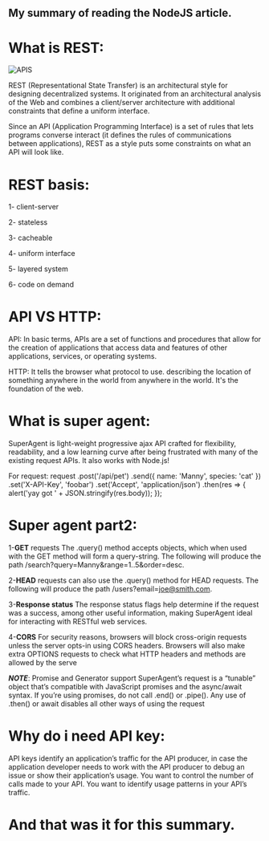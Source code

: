 ## My summary of reading the NodeJS article.
# **What is REST:**

![APIS](https://www.wrike.com/blog/content/uploads/2019/05/Application-Programming-Interface-API-Explained-2-1.jpg)

REST (Representational State Transfer) is an architectural style for designing decentralized systems. It originated from an architectural analysis of the Web and combines a client/server architecture with additional constraints that define a uniform interface.

Since an API (Application Programming Interface) is a set of rules that lets programs converse interact (it defines the rules of communications between applications), REST as a style puts some constraints on what an API will look like.


# **REST basis:**
1- client-server

2- stateless

3- cacheable

4- uniform interface

5- layered system
 
6-  code on demand

# **API VS HTTP:**
API: In basic terms, APIs are a set of functions and procedures that allow for the creation of applications that access data and features of other applications, services, or operating systems.

HTTP: It tells the browser what protocol to use. describing the location of something anywhere in the world from anywhere in the world. It's the foundation of the web.

# **What is super agent:**
SuperAgent is light-weight progressive ajax API crafted for flexibility, readability, and a low learning curve after being frustrated with many of the existing request APIs. It also works with Node.js!

For request:
request
   .post('/api/pet')
   .send({ name: 'Manny', species: 'cat' })
   .set('X-API-Key', 'foobar')
   .set('Accept', 'application/json')
   .then(res => {
      alert('yay got ' + JSON.stringify(res.body));
   });


# **Super agent part2:**

1-**GET** requests The .query() method accepts objects, which when used with the GET method will form a query-string. The following will produce the path /search?query=Manny&range=1..5&order=desc.

2-**HEAD** requests can also use the .query() method for HEAD requests. The following will produce the path /users?email=joe@smith.com.

3-**Response status** The response status flags help determine if the request was a success, among other useful information, making SuperAgent ideal for interacting with RESTful web services.

4-**CORS** For security reasons, browsers will block cross-origin requests unless the server opts-in using CORS headers. Browsers will also make extra OPTIONS requests to check what HTTP headers and methods are allowed by the serve

***NOTE***: 
Promise and Generator support SuperAgent’s request is a “tunable” object that’s compatible with JavaScript promises and the async/await syntax. If you’re using promises, do not call .end() or .pipe(). Any use of .then() or await disables all other ways of using the request

# **Why do i need API key:**
API keys identify an application’s traffic for the API producer, in case the application developer needs to work with the API producer to debug an issue or show their application’s usage. You want to control the number of calls made to your API. You want to identify usage patterns in your API’s traffic.

# And that was it for this summary.